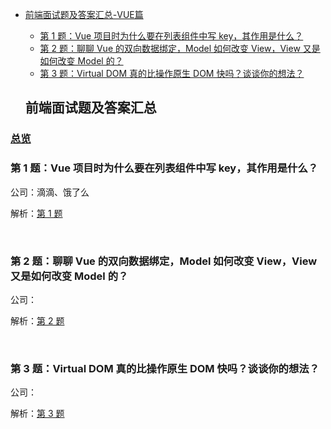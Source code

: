 - [前端面试题及答案汇总-VUE篇](#%E5%89%8D%E7%AB%AF%E9%9D%A2%E8%AF%95%E9%A2%98%E5%8F%8A%E7%AD%94%E6%A1%88%E6%B1%87%E6%80%BB)
  - [第 1 题：Vue 项目时为什么要在列表组件中写 key，其作用是什么？](#%E7%AC%AC-1-%E9%A2%98vue-%E9%A1%B9%E7%9B%AE%E6%97%B6%E4%B8%BA%E4%BB%80%E4%B9%88%E8%A6%81%E5%9C%A8%E5%88%97%E8%A1%A8%E7%BB%84%E4%BB%B6%E4%B8%AD%E5%86%99-key%E5%85%B6%E4%BD%9C%E7%94%A8%E6%98%AF%E4%BB%80%E4%B9%88)
  - [第 2 题：聊聊 Vue 的双向数据绑定，Model 如何改变 View，View 又是如何改变 Model 的？](#%E7%AC%AC-2-%E9%A2%98%E8%81%8A%E8%81%8A-vue-%E7%9A%84%E5%8F%8C%E5%90%91%E6%95%B0%E6%8D%AE%E7%BB%91%E5%AE%9Amodel-%E5%A6%82%E4%BD%95%E6%94%B9%E5%8F%98-viewview-%E5%8F%88%E6%98%AF%E5%A6%82%E4%BD%95%E6%94%B9%E5%8F%98-model-%E7%9A%84)
  - [第 3 题：Virtual DOM 真的比操作原生 DOM 快吗？谈谈你的想法？](#%E7%AC%AC-2-%E9%A2%98%E8%81%8A%E8%81%8A-vue-%E7%9A%84%E5%8F%8C%E5%90%91%E6%95%B0%E6%8D%AE%E7%BB%91%E5%AE%9Amodel-%E5%A6%82%E4%BD%95%E6%94%B9%E5%8F%98-viewview-%E5%8F%88%E6%98%AF%E5%A6%82%E4%BD%95%E6%94%B9%E5%8F%98-model-%E7%9A%84)



  ## 前端面试题及答案汇总

### [总览](https://github.com/lotosv2010/front-end-summary/issues?q=is%3Aopen+is%3Aissue+label%3Avue+label%3Ainterview)

### 第 1 题：Vue 项目时为什么要在列表组件中写 key，其作用是什么？

公司：滴滴、饿了么

解析：[第 1 题](https://github.com/lotosv2010/front-end-summary/issues/11)

<br/>

### 第 2 题：聊聊 Vue 的双向数据绑定，Model 如何改变 View，View 又是如何改变 Model 的？

公司：

解析：[第 2 题](https://github.com/lotosv2010/front-end-summary/issues/65)

<br/>

### 第 3 题：Virtual DOM 真的比操作原生 DOM 快吗？谈谈你的想法？

公司：

解析：[第 3 题](https://github.com/lotosv2010/front-end-summary/issues/67)

<br/>
